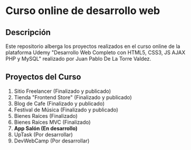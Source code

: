 # Curso online de desarrollo web

## Descripción

Este repositorio alberga los proyectos realizados en el curso online de la plataforma Udemy "Desarrollo Web Completo con HTML5, CSS3, JS AJAX PHP y MySQL" realizado por Juan Pablo De La Torre Valdez.

## Proyectos del Curso

1. Sitio Freelancer (Finalizado y publicado)
2. Tienda "Frontend Store" (Finalizado y publicado)
3. Blog de Cafe (Finalizado y publicado)
4. Festival de Música (Finalizado y publicado)
5. Bienes Raíces (Finalizado)
6. Bienes Raíces MVC (Finalizado)
7. **App Salón (En desarrollo)**
8. UpTask (Por desarrollar)
9. DevWebCamp (Por desarrollar)
